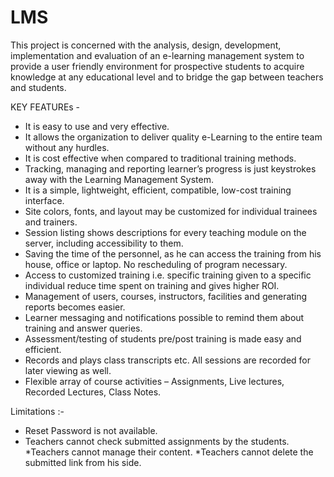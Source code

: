 # LMS
This project is concerned with the analysis, design, development, implementation and evaluation of an e-learning management system to provide a user friendly environment for prospective students to acquire knowledge at any educational level and to bridge the gap between teachers and students.

KEY FEATUREs - 

* It is easy to use and very effective.
* It allows the organization to deliver quality e-Learning to the entire team without any hurdles.
* It is cost effective when compared to traditional training methods.
* Tracking, managing and reporting learner’s progress is just keystrokes away with the Learning Management System.
* It is a simple, lightweight, efficient, compatible, low-cost training interface.
* Site colors, fonts, and layout may be customized for individual trainees and trainers.
* Session listing shows descriptions for every teaching module on the server, including accessibility to them.
* Saving the time of the personnel, as he can access the training from his house, office or laptop. No rescheduling of program necessary.
* Access to customized training i.e. specific training given to a specific individual reduce time spent on training and gives higher ROI.
* Management of users, courses, instructors, facilities and generating reports becomes easier.
* Learner messaging and notifications possible to remind them about training and answer queries.
* Assessment/testing of students pre/post training is made easy and efficient.
* Records and plays class transcripts etc. All sessions are recorded for later viewing as well.
* Flexible array of course activities – Assignments, Live lectures, Recorded Lectures,  Class Notes.

Limitations :-
* Reset Password is not available.
* Teachers cannot check submitted assignments by the students.
*Teachers cannot manage their content.
*Teachers cannot delete the submitted link from his side.
